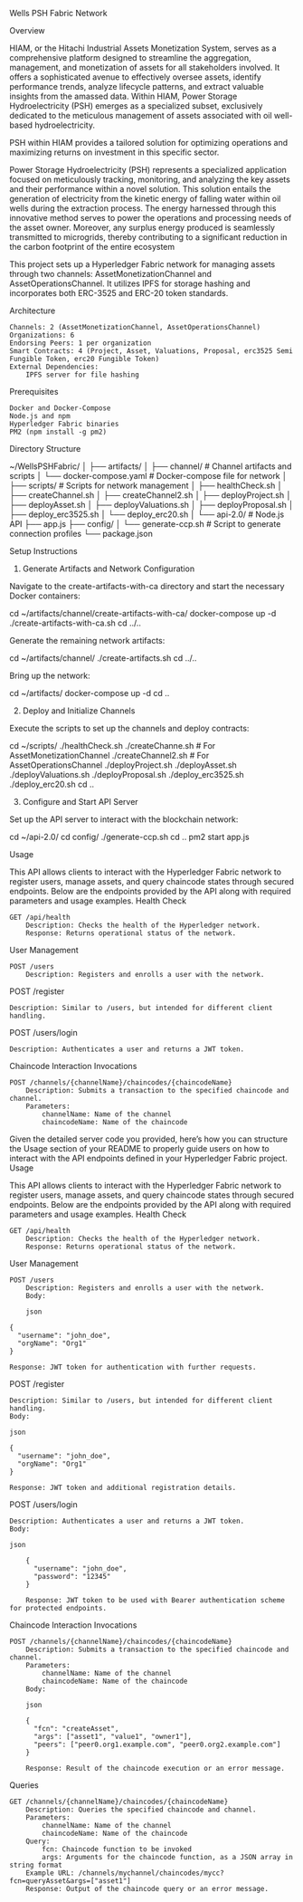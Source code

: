 Wells PSH Fabric Network

Overview

HIAM, or the Hitachi Industrial Assets Monetization System, serves as a comprehensive platform designed to streamline the aggregation, management, and monetization of assets for all stakeholders involved. It offers a sophisticated avenue to effectively oversee assets, identify performance trends, analyze lifecycle patterns, and extract valuable insights from the amassed data. Within HIAM, Power Storage Hydroelectricity (PSH) emerges as a specialized subset, exclusively dedicated to the meticulous management of assets associated with oil well-based hydroelectricity. 

PSH within HIAM provides a tailored solution for optimizing operations and maximizing returns on investment in this specific sector.


Power Storage Hydroelectricity (PSH) represents a specialized application focused on meticulously tracking, monitoring, and analyzing the key assets and their performance within a novel solution. This solution entails the generation of electricity from the kinetic energy of falling water within oil wells during the extraction process. The energy harnessed through this innovative method serves to power the operations and processing needs of the asset owner. Moreover, any surplus energy produced is seamlessly transmitted to microgrids, thereby contributing to a significant reduction in the carbon footprint of the entire ecosystem

This project sets up a Hyperledger Fabric network for managing assets through two channels: AssetMonetizationChannel and AssetOperationsChannel. It utilizes IPFS for storage hashing and incorporates both ERC-3525 and ERC-20 token standards.

Architecture

    Channels: 2 (AssetMonetizationChannel, AssetOperationsChannel)
    Organizations: 6
    Endorsing Peers: 1 per organization
    Smart Contracts: 4 (Project, Asset, Valuations, Proposal, erc3525 Semi Fungible Token, erc20 Fungible Token)
    External Dependencies:
        IPFS server for file hashing

Prerequisites

    Docker and Docker-Compose
    Node.js and npm
    Hyperledger Fabric binaries
    PM2 (npm install -g pm2)

Directory Structure

~/WellsPSHFabric/
│
├── artifacts/
│ ├── channel/ # Channel artifacts and scripts
│ └── docker-compose.yaml # Docker-compose file for network
│
├── scripts/ # Scripts for network management
│ ├── healthCheck.sh
│ ├── createChannel.sh
│ ├── createChannel2.sh
│ ├── deployProject.sh
│ ├── deployAsset.sh
│ ├── deployValuations.sh
│ ├── deployProposal.sh
│ ├── deploy_erc3525.sh
│ └── deploy_erc20.sh
│
└── api-2.0/ # Node.js API
├── app.js
├── config/
│ └── generate-ccp.sh # Script to generate connection profiles
└── package.json

Setup Instructions

1. Generate Artifacts and Network Configuration

Navigate to the create-artifacts-with-ca directory and start the necessary Docker containers:

cd ~/artifacts/channel/create-artifacts-with-ca/
docker-compose up -d
./create-artifacts-with-ca.sh
cd ../..

Generate the remaining network artifacts:

cd ~/artifacts/channel/
./create-artifacts.sh
cd ../..

Bring up the network:

cd ~/artifacts/
docker-compose up -d
cd ..

2. Deploy and Initialize Channels

Execute the scripts to set up the channels and deploy contracts:

cd ~/scripts/
./healthCheck.sh
./createChanne.sh # For AssetMonetizationChannel
./createChannel2.sh # For AssetOperationsChannel
./deployProject.sh
./deployAsset.sh
./deployValuations.sh
./deployProposal.sh
./deploy_erc3525.sh
./deploy_erc20.sh
cd ..

3. Configure and Start API Server

Set up the API server to interact with the blockchain network:

cd ~/api-2.0/
cd config/
./generate-ccp.sh
cd ..
pm2 start app.js

Usage

This API allows clients to interact with the Hyperledger Fabric network to register users, manage assets, and query chaincode states through secured endpoints. Below are the endpoints provided by the API along with required parameters and usage examples.
Health Check

    GET /api/health
        Description: Checks the health of the Hyperledger network.
        Response: Returns operational status of the network.

User Management

    POST /users
        Description: Registers and enrolls a user with the network.

POST /register

    Description: Similar to /users, but intended for different client handling.

POST /users/login

    Description: Authenticates a user and returns a JWT token.

Chaincode Interaction
Invocations

    POST /channels/{channelName}/chaincodes/{chaincodeName}
        Description: Submits a transaction to the specified chaincode and channel.
        Parameters:
            channelName: Name of the channel
            chaincodeName: Name of the chaincode

Given the detailed server code you provided, here’s how you can structure the Usage section of your README to properly guide users on how to interact with the API endpoints defined in your Hyperledger Fabric project.
Usage

This API allows clients to interact with the Hyperledger Fabric network to register users, manage assets, and query chaincode states through secured endpoints. Below are the endpoints provided by the API along with required parameters and usage examples.
Health Check

    GET /api/health
        Description: Checks the health of the Hyperledger network.
        Response: Returns operational status of the network.

User Management

    POST /users
        Description: Registers and enrolls a user with the network.
        Body:

        json

    {
      "username": "john_doe",
      "orgName": "Org1"
    }

    Response: JWT token for authentication with further requests.

POST /register

    Description: Similar to /users, but intended for different client handling.
    Body:

    json

    {
      "username": "john_doe",
      "orgName": "Org1"
    }

    Response: JWT token and additional registration details.

POST /users/login

    Description: Authenticates a user and returns a JWT token.
    Body:

    json

        {
          "username": "john_doe",
          "password": "12345"
        }

        Response: JWT token to be used with Bearer authentication scheme for protected endpoints.

Chaincode Interaction
Invocations

    POST /channels/{channelName}/chaincodes/{chaincodeName}
        Description: Submits a transaction to the specified chaincode and channel.
        Parameters:
            channelName: Name of the channel
            chaincodeName: Name of the chaincode
        Body:

        json

        {
          "fcn": "createAsset",
          "args": ["asset1", "value1", "owner1"],
          "peers": ["peer0.org1.example.com", "peer0.org2.example.com"]
        }

        Response: Result of the chaincode execution or an error message.

Queries

    GET /channels/{channelName}/chaincodes/{chaincodeName}
        Description: Queries the specified chaincode and channel.
        Parameters:
            channelName: Name of the channel
            chaincodeName: Name of the chaincode
        Query:
            fcn: Chaincode function to be invoked
            args: Arguments for the chaincode function, as a JSON array in string format
        Example URL: /channels/mychannel/chaincodes/mycc?fcn=queryAsset&args=["asset1"]
        Response: Output of the chaincode query or an error message.